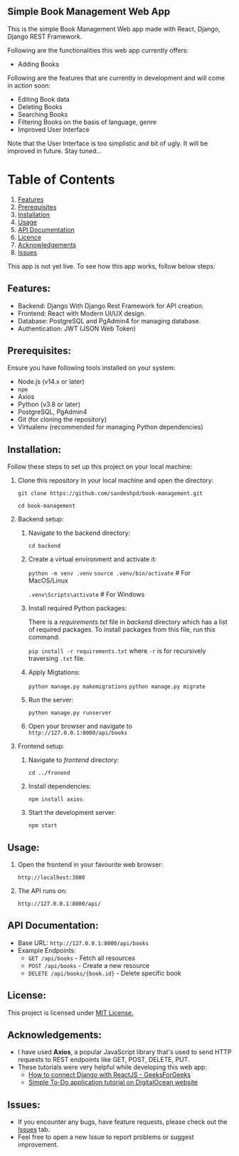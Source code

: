 ## Simple Book Management Web App

This is the simple Book Management Web app made with React, Django, Django REST Framework.

Following are the functionalities this web app currently offers:
* Adding Books

Following are the features that are currently in development and will come in action soon:
* Editing Book data
* Deleting Books
* Searching Books
* Filtering Books on the basis of language, genre
* Improved User Interface

Note that the User Interface is too simplistic and bit of ugly. It will be improved in future. Stay tuned...

# Table of Contents

1. [Features](#features)
2. [Prerequisites](#prerequisites)
3. [Installation](#installation)
4. [Usage](#usage)
5. [API Documentation](#api-documentation)
6. [Licence](#license)
7. [Acknowledgements](#acknowledgements)
8. [Issues](#issues)

This app is not yet live. To see how this app works, follow below steps:

## Features:
* Backend: Django With Django Rest Framework for API creation.
* Frontend: React with Modern UI/UX design.
* Database: PostgreSQL and PgAdmin4 for managing database.
* Authentication: JWT (JSON Web Token)

## Prerequisites:
Ensure you have following tools installed on your system:
* Node.js (v14.x or later)
* `npm`
* Axios
* Python (v3.8 or later)
* PostgreSQL, PgAdmin4
* Git (for cloning the repository)
* Virtualenv (recommended for managing Python dependencies)

## Installation:
Follow these steps to set up this project on your local machine:

1. Clone this repository in your local machine and open the directory:

   `git clone https://github.com/sandeshpd/book-management.git`
  
    `cd book-management`

2. Backend setup:
    1. Navigate to the backend directory:

        `cd backend`

    2. Create a virtual environment and activate it:

        `python -m venv .venv`
        `source .venv/bin/activate`  # For MacOS/Linux

        `.venv\Scripts\activate`    # For Windows
    
    3. Install required Python packages:

        There is a _requirements.txt_ file in _backend_ directory which has a list of required packages. To install packages from this file, run this command:

        `pip install -r requirements.txt` where `-r` is for recursively traversing `.txt` file.

    4. Apply Migtations:

        `python manage.py makemigrations`
        `python manage.py migrate`

    5. Run the server:

        `python manage.py runserver`

    6. Open your browser and navigate to `http://127.0.0.1:8000/api/books`

3. Frontend setup:
    1. Navigate to _frontend_ directory:

        `cd ../fronend`
    2. Install dependencies:

        `npm install axios`
    3. Start the development server:

        `npm start`

## Usage:
1. Open the frontend in your favourite web browser:

    `http://localhost:3000`
2. The API runs on:

    `http://127.0.0.1:8000/api/`

## API Documentation:
* Base URL: `http://127.0.0.1:8000/api/books`
* Example Endpoints:
    * `GET /api/books` - Fetch all resources
    * `POST /api/books` - Create a new resource
    * `DELETE /api/books/{book.id}` - Delete specific book

## License:
This project is licensed under [MIT License.](LICENSE)

## Acknowledgements:
* I have used **Axios**, a popular JavaScript library that's used to send HTTP requests to REST endpoints like GET, POST, DELETE, PUT.
* These tutorials were very helpful while developing this web app:
    * [How to connect Django with ReactJS - GeeksForGeeks](https://www.geeksforgeeks.org/how-to-connect-django-with-reactjs/)
    * [Simple To-Do application tutorial on DigitalOcean website](https://www.digitalocean.com/community/tutorials/build-a-to-do-application-using-django-and-react)

## Issues:
* If you encounter any bugs, have feature requests, please check out the [Issues](https://github.com/sandeshpd/todo-react-django/issues) tab. 
* Feel free to open a new Issue to report problems or suggest improvement.